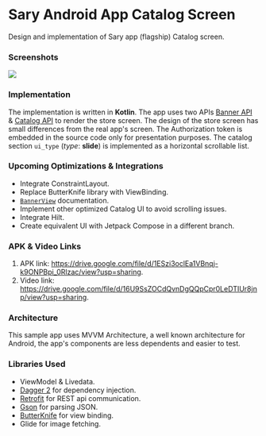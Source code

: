 # Sary Android App Catalog Screen
Design and implementation of Sary app (flagship) Catalog screen.

### Screenshots
<img src="screenshots/store.gif" />

### Implementation
The implementation is written in __Kotlin__. The app uses two APIs [Banner API](https://staging.sary.co/api/v2.5.1/baskets/76097/banners) & [Catalog API](https://staging.sary.co/api/v2.5.1/baskets/76097/catalog/) to render the store screen. The design of the store screen has small differences from the real app's screen. The Authorization token is embedded in the source code only for presentation purposes. The catalog section `ui_type` (*type*: __slide__) is implemented as a horizontal scrollable list.

### Upcoming Optimizations & Integrations
* Integrate ConstraintLayout.
* Replace ButterKnife library with ViewBinding.
* [`BannerView`](/app/src/main/java/com/sary/task/banner/BannerView.kt) documentation.
* Implement other optimized Catalog UI to avoid scrolling issues.
* Integrate Hilt.
* Create equivalent UI with Jetpack Compose in a different branch.

### APK & Video Links
1. APK link: <https://drive.google.com/file/d/1ESzi3oclEa1VBnqj-k9ONPBpi_0Rlzac/view?usp=sharing>.
2. Video link: <https://drive.google.com/file/d/16U9SsZOCdQvnDgQQpCpr0LeDTIUr8jnp/view?usp=sharing>.

### Architecture
This sample app uses MVVM Architecture, a well known architecture for Android, the app's components are less dependents and easier to test.

### Libraries Used
* ViewModel & Livedata.
* [Dagger 2][dagger2] for dependency injection.
* [Retrofit][retrofit] for REST api communication.
* [Gson][gson] for parsing JSON.
* [ButterKnife][butterKnife] for view binding.
* Glide for image fetching.

[dagger2]: https://google.github.io/dagger
[retrofit]: http://square.github.io/retrofit
[gson]: https://github.com/google/gson
[butterKnife]: https://github.com/JakeWharton/butterknife